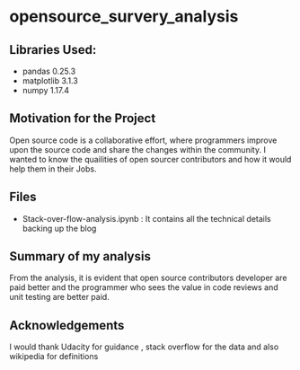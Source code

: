 # opensource_survery_analysis

## Libraries Used:
- pandas  0.25.3
- matplotlib 3.1.3
- numpy 1.17.4

## Motivation for the Project

Open source code is a collaborative effort, where programmers improve upon the source code and share the changes within the community.
I wanted to know the quailities of open sourcer contributors and how it would help them in their Jobs.

## Files

- Stack-over-flow-analysis.ipynb : It contains all the technical details backing up the blog
  
## Summary of my analysis
From the analysis, it is evident that open source contributors developer are paid better and the programmer who sees the value in code reviews and unit testing are better paid.

## Acknowledgements
I would thank Udacity for guidance , stack overflow for the data and also wikipedia for definitions
